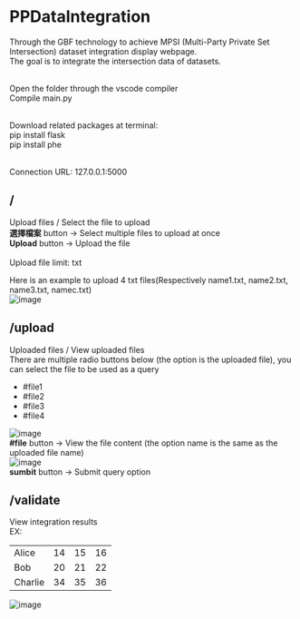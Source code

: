 # PPDataIntegration

Through the GBF technology to achieve MPSI (Multi-Party Private Set Intersection) dataset integration display webpage.  <br />
The goal is to integrate the intersection data of datasets.  <br />

 <br />
Open the folder through the vscode compiler  <br />
Compile main.py  <br />

<br />

Download related packages at terminal:   <br />
pip install flask   <br />
pip install phe   <br />

 <br />
Connection URL: 127.0.0.1:5000 <br />

## /
Upload files / Select the file to upload  <br />
**選擇檔案** button → Select multiple files to upload at once  <br />
**Upload**  button → Upload the file  <br />  
Upload file limit: txt  <br />

Here is an example to upload 4 txt files(Respectively name1.txt, name2.txt, name3.txt, namec.txt)  <br />
![image](https://user-images.githubusercontent.com/55148438/164232516-e12224c1-20ad-442c-b5f4-007200b4ad67.png)


## /upload
Uploaded files / View uploaded files <br />
There are multiple radio buttons below (the option is the uploaded file), you can select the file to be used as a query  <br />
-   #file1
-   #file2
-   #file3
-   #file4

![image](https://user-images.githubusercontent.com/55148438/164232802-9fb197c7-7bd2-4ee3-9422-f5647d4cb03c.png)
<br />
**#file**  button → View the file content (the option name is the same as the uploaded file name)  <br />
![image](https://user-images.githubusercontent.com/55148438/164390595-86fa2d8e-da4c-4cf5-955e-49c0eb6f149f.png)
<br />
**sumbit** button → Submit query option  <br />


## /validate
View integration results  <br />
EX:
<table>
    <tr>
        <td>Alice</td>
        <td>14</td>
        <td>15</td>
        <td>16</td>
    </tr>
    <tr>
        <td>Bob</td>
        <td>20</td>
        <td>21</td>
        <td>22</td>
    </tr>
    <tr>
        <td>Charlie</td>
        <td>34</td>
        <td>35</td>
        <td>36</td>
    </tr>
</table>

![image](https://user-images.githubusercontent.com/55148438/164233338-05b55960-a5b3-42d5-b57d-362c334df2e1.png)

